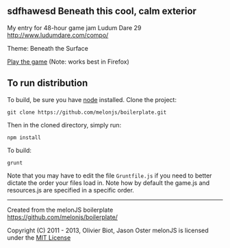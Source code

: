 sdfhawesd Beneath this cool, calm exterior
-------------------------------------------------------------------------------

My entry for 48-hour game jam Ludum Dare 29 http://www.ludumdare.com/compo/

Theme: Beneath the Surface

[Play the game](http://lrnk.co.uk/ludumdare29/index.html) (Note: works best in Firefox)

## To run distribution

To build, be sure you have [node](http://nodejs.org) installed. Clone the project:

    git clone https://github.com/melonjs/boilerplate.git

Then in the cloned directory, simply run:

    npm install

To build:

    grunt

Note that you may have to edit the file `Gruntfile.js` if you need to better dictate the order your files load in. Note how by default the game.js and resources.js are specified in a specific order.

-------------------------------------------------------------------------------
Created from the melonJS boilerplate https://github.com/melonjs/boilerplate/

Copyright (C) 2011 - 2013, Olivier Biot, Jason Oster
melonJS is licensed under the [MIT License](http://www.opensource.org/licenses/mit-license.php)
